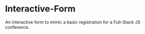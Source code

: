 # Interactive-Form
An interactive form to mimic a basic registration for a Full-Stack JS conference.
